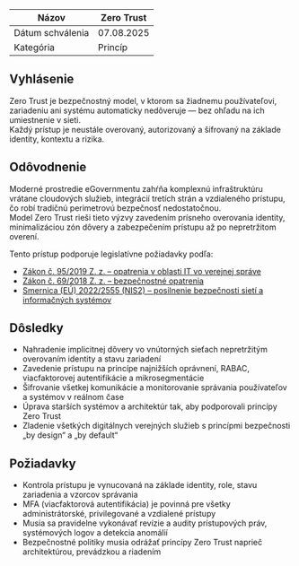 | Názov | Zero Trust |
|-|-|
| Dátum schválenia | 07.08.2025 |
| Kategória | Princíp |

## Vyhlásenie
Zero Trust je bezpečnostný model, v ktorom sa žiadnemu používateľovi, zariadeniu ani systému automaticky nedôveruje — bez ohľadu na ich umiestnenie v sieti.  
Každý prístup je neustále overovaný, autorizovaný a šifrovaný na základe identity, kontextu a rizika.  

## Odôvodnenie
Moderné prostredie eGovernmentu zahŕňa komplexnú infraštruktúru vrátane cloudových služieb, integrácií tretích strán a vzdialeného prístupu, čo robí tradičnú perimetrovú bezpečnosť nedostatočnou.  
Model Zero Trust rieši tieto výzvy zavedením prísneho overovania identity, minimalizáciou zón dôvery a zabezpečením prístupu až po nepretržitom overení.  

Tento prístup podporuje legislatívne požiadavky podľa:  
- [Zákon č. 95/2019 Z. z. – opatrenia v oblasti IT vo verejnej správe](https://www.slov-lex.sk/ezbierky/pravne-predpisy/SK/ZZ/2019/95/)  
- [Zákon č. 69/2018 Z. z. – bezpečnostné opatrenia](https://www.slov-lex.sk/ezbierky/pravne-predpisy/SK/ZZ/2018/69/)  
- [Smernica (EÚ) 2022/2555 (NIS2) – posilnenie bezpečnosti sietí a informačných systémov](https://eur-lex.europa.eu/eli/dir/2022/2555/oj?locale=sk)  

## Dôsledky
- Nahradenie implicitnej dôvery vo vnútorných sieťach nepretržitým overovaním identity a stavu zariadení  
- Zavedenie prístupu na princípe najnižších oprávnení, RABAC, viacfaktorovej autentifikácie a mikrosegmentácie  
- Šifrovanie všetkej komunikácie a monitorovanie správania používateľov a systémov v reálnom čase  
- Úprava starších systémov a architektúr tak, aby podporovali princípy Zero Trust  
- Zladenie všetkých digitálnych verejných služieb s princípmi bezpečnosti „by design“ a „by default“  

## Požiadavky
- Kontrola prístupu je vynucovaná na základe identity, role, stavu zariadenia a vzorcov správania  
- MFA (viacfaktorová autentifikácia) je povinná pre všetky administrátorské, privilegované a vzdialené prístupy  
- Musia sa pravidelne vykonávať revízie a audity prístupových práv, systémových logov a detekcia anomálií  
- Bezpečnostné politiky musia odrážať princípy Zero Trust naprieč architektúrou, prevádzkou a riadením  
